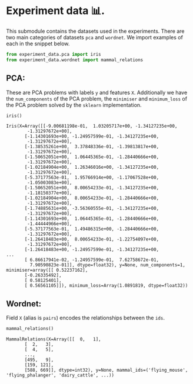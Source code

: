 # Experiment data 📊.

This submodule contains the datasets used in the experiments. There are two main categories of datasets `pca` and `wordnet`. We import examples of each in the snippet below.
```python
from experiment_data.pca import iris
from experiment_data.wordnet import mammal_relations
```

## PCA:
These are PCA problems with labels `y` and features `X`. Additionally we have the `num_components` of the PCA problem, the `minimiser` and `minimum_loss` of the PCA problem solved by the `sklearn` implementation.
```python
iris()
```
```
Iris(X=Array([[-9.00681198e-01,  1.03205717e+00, -1.34127235e+00,
        -1.31297672e+00],
       [-1.14301693e+00, -1.24957599e-01, -1.34127235e+00,
        -1.31297672e+00],
       [-1.38535261e+00,  3.37848336e-01, -1.39813817e+00,
        -1.31297672e+00],
       [-1.50652051e+00,  1.06445365e-01, -1.28440666e+00,
        -1.31297672e+00],
       [-1.02184904e+00,  1.26346016e+00, -1.34127235e+00,
        -1.31297672e+00],
       [-5.37177563e-01,  1.95766914e+00, -1.17067528e+00,
        -1.05003083e+00],
       [-1.50652051e+00,  8.00654233e-01, -1.34127235e+00,
        -1.18150377e+00],
       [-1.02184904e+00,  8.00654233e-01, -1.28440666e+00,
        -1.31297672e+00],
       [-1.74885631e+00, -3.56360555e-01, -1.34127235e+00,
        -1.31297672e+00],
       [-1.14301693e+00,  1.06445365e-01, -1.28440666e+00,
        -1.44444966e+00],
       [-5.37177563e-01,  1.49486315e+00, -1.28440666e+00,
        -1.31297672e+00],
       [-1.26418483e+00,  8.00654233e-01, -1.22754097e+00,
        -1.31297672e+00],
       [-1.26418483e+00, -1.24957599e-01, -1.34127235e+00,
...
       [ 6.86617941e-02, -1.24957599e-01,  7.62758672e-01,
         7.90590823e-01]], dtype=float32), y=None, num_components=1, minimiser=array([[ 0.52237162],
       [-0.26335492],
       [ 0.58125401],
       [ 0.56561105]]), minimum_loss=Array(1.0891819, dtype=float32))
```

## Wordnet:
Field `X` (alias is `pairs`) encodes the relationships between the `ids`.
```python
mammal_relations()
```
```
MammalRelations(X=Array([[  0,   1],
       [  2,   3],
       [  4,   5],
       ...,
       [495,   9],
       [159, 121],
       [588, 669]], dtype=int32), y=None, mammal_ids=('flying_mouse', 'flying_phalanger', 'dairy_cattle', ...))
```
